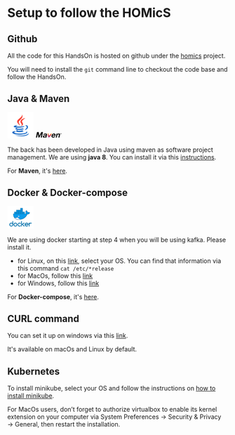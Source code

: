 # Setup to follow the HOMicS

## **Github**

All the code for this HandsOn is hosted on github under the [homics](https://github.com/homics) project. 

You will need to install the `git` command line to checkout the code base and follow the HandsOn.

## **Java** & **Maven**

![java](img/java.png) ![maven](img/maven.png)

The back has been developed in Java using maven as software project management. We are using **java 8**. You can install
it via this [instructions](https://docs.oracle.com/javase/8/docs/technotes/guides/install/install_overview.html).

For **Maven**, it's [here](https://maven.apache.org/install.html).

## **Docker** & **Docker-compose**

![docker](img/docker.png) 

We are using docker starting at step 4 when you will be using kafka. Please install it.

- for Linux, on this [link](https://docs.docker.com/install/), select your OS. You can find that information via this
command `cat /etc/*release`
- for MacOs, follow this [link](https://docs.docker.com/docker-for-mac/install/)
- for Windows, follow this [link](https://docs.docker.com/docker-for-windows/install/)

For **Docker-compose**, it's [here](https://docs.docker.com/compose/install/).


## **CURL** command

You can set it up on windows via this [link](https://curl.haxx.se/download.html).

It's available on macOs and Linux by default.


## Kubernetes

To install minikube, select your OS and follow the instructions on [how to install minikube](https://kubernetes.io/docs/tasks/tools/install-minikube/).

For MacOs users, don’t forget to authorize virtualbox to enable its kernel extension on your computer via System Preferences → Security & Privacy → General, 
then restart the installation.
